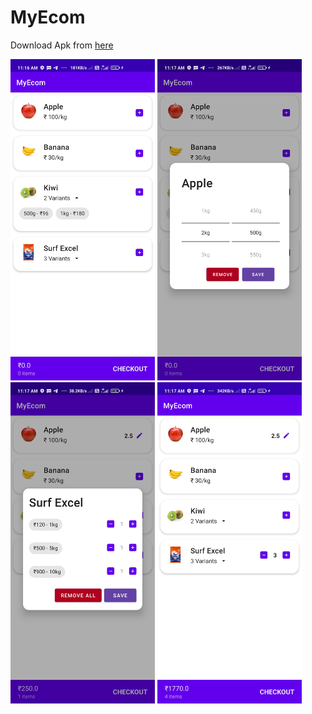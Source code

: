 # MyEcom

Download Apk from [here](https://github.com/patelsneh18/MyEcom-1/releases/download/1.0/user-app-debug.apk)

<img title="" src="https://github.com/patelsneh18/storage/blob/main/MyEcomApp/Home.jpg" alt="" width="231"> <img title="" src="https://github.com/patelsneh18/storage/blob/main/MyEcomApp/WeightPickerDialog.jpg" alt="" width="231"> <img title="" src="https://github.com/patelsneh18/storage/blob/main/MyEcomApp/VariantsDialog.jpg" alt="" width="231">
<img title="" src="https://github.com/patelsneh18/storage/blob/main/MyEcomApp/UpdateHome.jpg" alt="" width="231">
